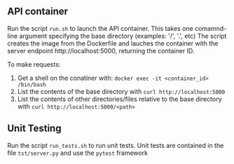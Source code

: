 API container
-----------
Run the script `run.sh` to launch the API container. This takes one comamnd-line argument specifying the base directory (examples: '/', '.', etc)
The script creates the image from the Dockerfile and lauches the container with the server endpoint http://localhost:5000, returning the container ID.

To make requests:  
1. Get a shell on the conatiner with: `docker exec -it <container_id> /bin/bash`                 
2. List the contents of the base directory with `curl http://localhost:5000`
3. List the contents of other directories/files relative to the base directory with `curl http://localhost:5000/<path>`


Unit Testing
--------------
Run the script `run_tests.sh` to run unit tests.
Unit tests are contained in the file `tst/server.py` and use the `pytest` framework